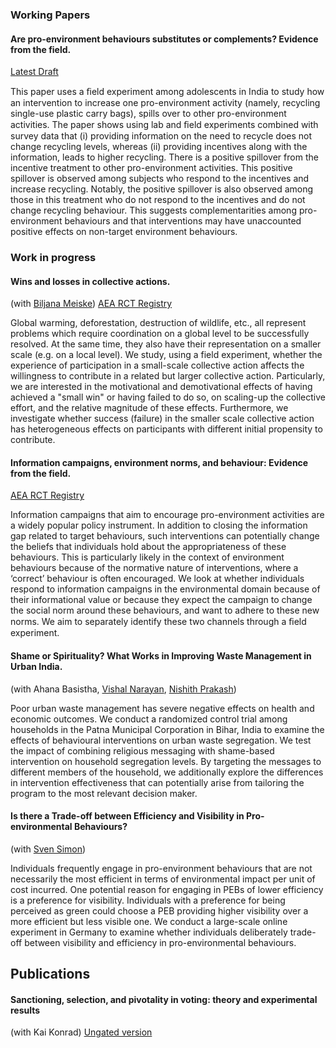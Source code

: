 
### Working Papers

#### Are pro-environment behaviours substitutes or complements? Evidence from the field.

<!---
[Working paper](https://papers.ssrn.com/sol3/papers.cfm?abstract_id=3799970) (Submitted)
-->

[Latest Draft](/uploads/Sherif_2023.pdf)


This paper uses a ﬁeld experiment among adolescents in India to study how an intervention to increase one pro-environment activity (namely, recycling single-use plastic carry bags), spills over to other pro-environment activities. The paper shows using lab and ﬁeld experiments combined with survey data that (i) providing information on the need to recycle does not change recycling levels, whereas (ii) providing incentives along with the information, leads to higher recycling. There is a positive spillover from the incentive treatment to other pro-environment activities. This positive spillover is observed among subjects who respond to the incentives and increase recycling. Notably, the positive spillover is also observed among those in this treatment who do not respond to the incentives and do not change recycling behaviour. This suggests complementarities among pro-environment behaviours and that interventions may have unaccounted positive effects on non-target environment behaviours.


### Work in progress

#### Wins and losses in collective actions. 
(with [Biljana Meiske](http://biljanameiske.com/)) [AEA RCT Registry](https://www.socialscienceregistry.org/trials/7474) 

Global warming, deforestation, destruction of wildlife, etc., all represent problems which require coordination on a global level to be successfully resolved. At the same time, they also have their representation on a smaller scale (e.g. on a local level). We study, using a field experiment, whether the experience of participation in a small-scale collective action affects the willingness to contribute in a related but larger collective action. Particularly, we are interested in the motivational and demotivational effects of having achieved a "small win" or having failed to do so, on scaling-up the collective effort, and the relative magnitude of these effects. Furthermore, we investigate whether success (failure) in the smaller scale collective action has heterogeneous effects on participants with different initial propensity to contribute.

#### Information campaigns, environment norms, and behaviour: Evidence from the field. 
[AEA RCT Registry](https://www.socialscienceregistry.org/trials/7439) 

Information campaigns that aim to encourage pro-environment activities are a widely popular policy instrument. In addition to closing the information gap related to target behaviours, such interventions can potentially change the beliefs that individuals hold about the appropriateness of these behaviours. This is particularly likely in the context of environment behaviours because of the normative nature of interventions, where a ‘correct’ behaviour is often encouraged. We look at whether individuals respond to information campaigns in the environmental domain because of their informational value or because they expect the campaign to change the social norm around these behaviours, and want to adhere to these new norms. We aim to separately identify these two channels through a ﬁeld experiment.
</details>


#### Shame or Spirituality? What Works in Improving Waste Management in Urban India. 
(with Ahana Basistha, [Vishal Narayan](https://www.business.uconn.edu/person/vishal-narayan/), [Nishith Prakash](https://nishithprakash.com/))

Poor urban waste management has severe negative effects on health and economic outcomes. We conduct a randomized control trial among households in the Patna Municipal Corporation in Bihar, India to examine the effects of behavioural interventions on urban waste segregation. We test the impact of combining religious messaging with shame-based intervention on household segregation levels. By targeting the messages to different members of the household, we additionally explore the differences in intervention effectiveness that can potentially arise from tailoring the program to the most relevant decision maker.

#### Is there a Trade-off between Efficiency and Visibility in Pro-environmental Behaviours?
(with [Sven Simon](https://www.tax.mpg.de/en/public_economics/public_economics_people/sven_arne_simon.html))

Individuals frequently engage in pro-environment behaviours that are not necessarily the most efficient in terms of environmental impact per unit of cost incurred. One potential reason for engaging in PEBs of lower efficiency is a preference for visibility. Individuals with a preference for being perceived as green could choose a PEB providing higher visibility over a more efficient but less visible one. We conduct a large-scale online experiment in Germany to examine whether individuals deliberately trade-off between visibility and efficiency in pro-environmental behaviours.


## Publications

#### Sanctioning, selection, and pivotality in voting: theory and experimental results
(with Kai Konrad) [Ungated version](https://link.springer.com/article/10.1007/s10602-019-09284-4)



